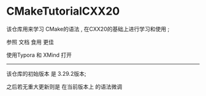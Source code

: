 # CMakeTutorialCXX20
该仓库用来学习  CMake的语法 , 在CXX20的基础上进行学习和使用 ; 





参照 文档 食用 更佳  

使用Typora 和 XMind 打开 



---



该仓库的初始版本 是 3.29.2版本;

之后若无重大更新则是 在当前版本上 的语法微调 

